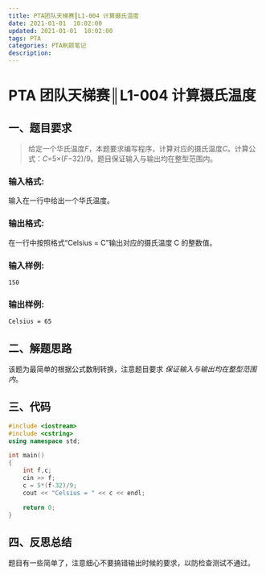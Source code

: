 ```yaml
---
title: PTA团队天梯赛║L1-004 计算摄氏温度
date: 2021-01-01  10:02:00
updated: 2021-01-01  10:02:00
tags: PTA
categories: PTA刷题笔记
description: 
---
```

# PTA 团队天梯赛║L1-004 计算摄氏温度

## 一、题目要求

> 给定一个华氏温度*F*，本题要求编写程序，计算对应的摄氏温度*C*。计算公式：*C*=5×(*F*−32)/9。题目保证输入与输出均在整型范围内。

### 输入格式:

输入在一行中给出一个华氏温度。

### 输出格式:

在一行中按照格式“Celsius = C”输出对应的摄氏温度 C 的整数值。

### 输入样例:

```in
150
```

### 输出样例:

```out
Celsius = 65
```

## 二、解题思路

该题为最简单的根据公式数制转换，注意题目要求 *保证输入与输出均在整型范围内*。

## 三、代码

```cpp
#include <iostream>
#include <cstring>
using namespace std;

int main()
{
    int f,c;
    cin >> f;
    c = 5*(f-32)/9;
    cout << "Celsius = " << c << endl;

    return 0;
}

```

## 四、反思总结

题目有一些简单了，注意细心不要搞错输出时候的要求，以防检查测试不通过。
